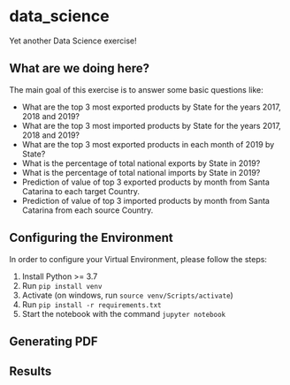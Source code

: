 # data_science
Yet another Data Science exercise!

## What are we doing here?

The main goal of this exercise is to answer some basic questions like:

* What are the top 3 most exported products by State for the years 2017, 2018 and 2019?
* What are the top 3 most imported products by State for the years 2017, 2018 and 2019?
* What are the top 3 most exported products in each month of 2019 by State?
* What is the percentage of total national exports by State in 2019?
* What is the percentage of total national imports by State in 2019?
* Prediction of value of top 3 exported products by month from Santa Catarina to each target Country.
* Prediction of value of top 3 imported products by month from Santa Catarina from each source Country.


## Configuring the Environment

In order to configure your Virtual Environment, please follow the steps:

1. Install Python >= 3.7
2. Run `pip install venv`
3. Activate (on windows, run `source venv/Scripts/activate`)
4. Run `pip install -r requirements.txt`
5. Start the notebook with the command `jupyter notebook`

## Generating PDF



## Results

